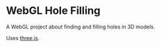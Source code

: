 # WebGL Hole Filling

A WebGL project about finding and filling holes in 3D models.

Uses [three.js](https://threejs.org/).
